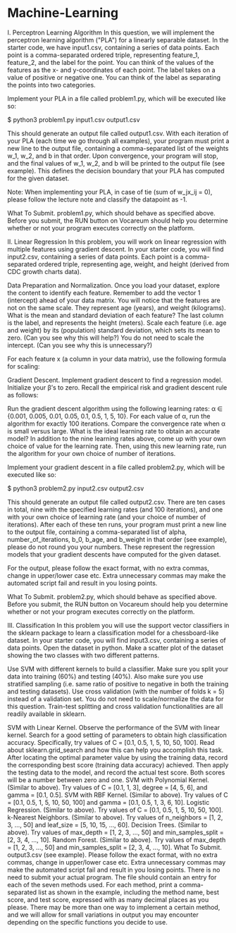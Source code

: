 # Machine-Learning

I. Perceptron Learning Algorithm
In this question, we will implement the perceptron learning algorithm ("PLA") for a linearly separable dataset. In the starter code, we have input1.csv, containing a series of data points. Each point is a comma-separated ordered triple, representing feature_1, feature_2, and the label for the point. You can think of the values of the features as the x- and y-coordinates of each point. The label takes on a value of positive or negative one. You can think of the label as separating the points into two categories.

Implement your PLA in a file called problem1.py, which will be executed like so:

$ python3 problem1.py input1.csv output1.csv

This should generate an output file called output1.csv. With each iteration of your PLA (each time we go through all examples), your program must print a new line to the output file, containing a comma-separated list of the weights w_1, w_2, and b in that order. Upon convergence, your program will stop, and the final values of w_1, w_2, and b will be printed to the output file (see example). This defines the decision boundary that your PLA has computed for the given dataset.

Note: When implementing your PLA, in case of tie (sum of w_jx_ij = 0), please follow the lecture note and classify the datapoint as -1.

What To Submit. problem1.py, which should behave as specified above. Before you submit, the RUN button on Vocareum should help you determine whether or not your program executes correctly on the platform.





II. Linear Regression
In this problem, you will work on linear regression with multiple features using gradient descent. In your starter code, you will find input2.csv, containing a series of data points. Each point is a comma-separated ordered triple, representing age, weight, and height (derived from CDC growth charts data).

Data Preparation and Normalization. Once you load your dataset, explore the content to identify each feature. Remember to add the vector 1 (intercept) ahead of your data matrix. You will notice that the features are not on the same scale. They represent age (years), and weight (kilograms). What is the mean and standard deviation of each feature? The last column is the label, and represents the height (meters). Scale each feature (i.e. age and weight) by its (population) standard deviation, which sets its mean to zero. (Can you see why this will help?) You do not need to scale the intercept. (Can you see why this is unnecessary?)

For each feature x (a column in your data matrix), use the following formula for scaling:



Gradient Descent. Implement gradient descent to find a regression model. Initialize your β’s to zero. Recall the empirical risk and gradient descent rule as follows:



Run the gradient descent algorithm using the following learning rates: α ∈ {0.001, 0.005, 0.01, 0.05, 0.1, 0.5, 1, 5, 10}. For each value of α, run the algorithm for exactly 100 iterations. Compare the convergence rate when α is small versus large. What is the ideal learning rate to obtain an accurate model? In addition to the nine learning rates above, come up with your own choice of value for the learning rate. Then, using this new learning rate, run the algorithm for your own choice of number of iterations.

Implement your gradient descent in a file called problem2.py, which will be executed like so:

$ python3 problem2.py input2.csv output2.csv

This should generate an output file called output2.csv. There are ten cases in total, nine with the specified learning rates (and 100 iterations), and one with your own choice of learning rate (and your choice of number of iterations). After each of these ten runs, your program must print a new line to the output file, containing a comma-separated list of alpha, number_of_iterations, b_0, b_age, and b_weight in that order (see example), please do not round you your numbers. These represent the regression models that your gradient descents have computed for the given dataset.

For the output, please follow the exact format, with no extra commas, change in upper/lower case etc. Extra unnecessary commas may make the automated script fail and result in you losing points.

What To Submit. problem2.py, which should behave as specified above. Before you submit, the RUN button on Vocareum should help you determine whether or not your program executes correctly on the platform.




III. Classification
In this problem you will use the support vector classifiers in the sklearn package to learn a classification model for a chessboard-like dataset. In your starter code, you will find input3.csv, containing a series of data points. Open the dataset in python. Make a scatter plot of the dataset showing the two classes with two different patterns.

Use SVM with different kernels to build a classifier. Make sure you split your data into training (60%) and testing (40%). Also make sure you use stratified sampling (i.e. same ratio of positive to negative in both the training and testing datasets). Use cross validation (with the number of folds k = 5) instead of a validation set. You do not need to scale/normalize the data for this question. Train-test splitting and cross validation functionalities are all readily available in sklearn.

SVM with Linear Kernel. Observe the performance of the SVM with linear kernel. Search for a good setting of parameters to obtain high classification accuracy. Specifically, try values of C = [0.1, 0.5, 1, 5, 10, 50, 100]. Read about sklearn.grid_search and how this can help you accomplish this task. After locating the optimal parameter value by using the training data, record the corresponding best score (training data accuracy) achieved. Then apply the testing data to the model, and record the actual test score. Both scores will be a number between zero and one.
SVM with Polynomial Kernel. (Similar to above).
Try values of C = [0.1, 1, 3], degree = [4, 5, 6], and gamma = [0.1, 0.5].
SVM with RBF Kernel. (Similar to above).
Try values of C = [0.1, 0.5, 1, 5, 10, 50, 100] and gamma = [0.1, 0.5, 1, 3, 6, 10].
Logistic Regression. (Similar to above).
Try values of C = [0.1, 0.5, 1, 5, 10, 50, 100].
k-Nearest Neighbors. (Similar to above).
Try values of n_neighbors = [1, 2, 3, ..., 50] and leaf_size = [5, 10, 15, ..., 60].
Decision Trees. (Similar to above).
Try values of max_depth = [1, 2, 3, ..., 50] and min_samples_split = [2, 3, 4, ..., 10].
Random Forest. (Similar to above).
Try values of max_depth = [1, 2, 3, ..., 50] and min_samples_split = [2, 3, 4, ..., 10].
What To Submit. output3.csv (see example). Please follow the exact format, with no extra commas, change in upper/lower case etc. Extra unnecessary commas may make the automated script fail and result in you losing points. There is no need to submit your actual program. The file should contain an entry for each of the seven methods used. For each method, print a comma-separated list as shown in the example, including the method name, best score, and test score, expressed with as many decimal places as you please. There may be more than one way to implement a certain method, and we will allow for small variations in output you may encounter depending on the specific functions you decide to use.

